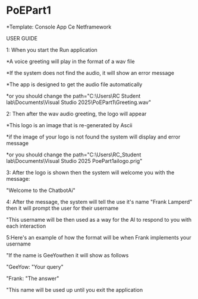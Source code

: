# PoEPart1
*Template: Console App Ce Netframework

USER GUIDE

1: When you start the Run application

*A voice greeting will play in the format of a wav file

*If the system does not find the audio, it will show an error message

*The app is designed to get the audio file automatically

*or you should change the path="C:\Users\RC Student lab\Documents\Visual Studio 2025\PoEPart1\Greeting.wav"

2: Then after the wav audio greeting, the logo will appear

*This logo is an image that is re-generated by Ascii

*if the image of your logo is not found the system will display and error message

*or you should change the path="C:\Users\RC_Student lab\Documents\Visual Studio 2025 PoePart1ailogo.prig"

3: After the logo is shown then the system will welcome you with the message:

"Welcome to the ChatbotAi"

4: After the message, the system will tell the use it's name "Frank Lamperd" then it will prompt the user for their username

"This username will be then used as a way for the Al to respond to you with each interaction

5:Here's an example of how the format will be when Frank implements your username

"If the name is GeeYowthen it will show as follows

"GeeYow: "Your query"

"Frank: "The answer"

"This name will be used up until you exit the application
